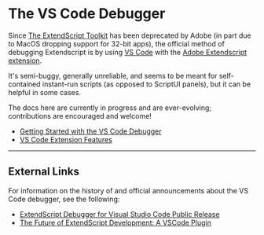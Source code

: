 # The VS Code Debugger

Since [The ExtendScript Toolkit](../extendscript-toolkit/index.md#the-extendscript-toolkit) has been deprecated by Adobe (in part due to MacOS dropping support for 32-bit apps), the official method of debugging Extendscript is by using [VS Code](https://code.visualstudio.com/) with the [Adobe Extendscript extension](https://marketplace.visualstudio.com/items?itemName=Adobe.extendscript-debug).

It's semi-buggy, generally unreliable, and seems to be meant for self-contained instant-run scripts (as opposed to ScriptUI panels), but it can be helpful in some cases.

The docs here are currently in progress and are ever-evolving; contributions are encouraged and welcome!

- [Getting Started with the VS Code Debugger](getting-started-with-vscode-debugger.md)
- [VS Code Extension Features](vscode-extension-features.md)

---

## External Links

For information on the history of and official announcements about the VS Code debugger, see the following:

- [ExtendScript Debugger for Visual Studio Code Public Release](https://medium.com/adobetech/extendscript-debugger-for-visual-studio-code-public-release-a2ff6161fa01)
- [The Future of ExtendScript Development: A VSCode Plugin](https://medium.com/adobetech/the-future-of-extendscript-development-a-vscode-plugin-2d8d0172a357)
